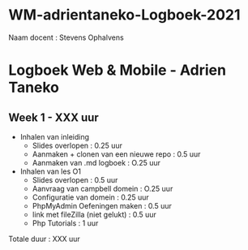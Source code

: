 # WM-adrientaneko-Logboek-2021
Naam docent : Stevens Ophalvens

# Logboek Web & Mobile - Adrien Taneko

## Week 1 - XXX uur

* Inhalen van inleiding
    * Slides overlopen : 0.25 uur
    * Aanmaken + clonen van een nieuwe repo : 0.5 uur
    * Aanmaken van .md logboek : O.25 uur
* Inhalen van les O1
    * Slides overlopen : 0.5 uur
    * Aanvraag van campbell domein : O.25 uur
    * Configuratie van domein : 0.25 uur
    * PhpMyAdmin Oefeningen maken : 0.5 uur
    * link met fileZilla (niet gelukt) : 0.5 uur
    * Php Tutorials : 1 uur


Totale duur : XXX uur
